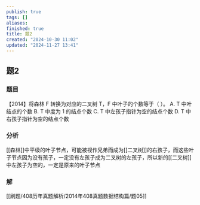 ```yaml
---
publish: true
tags: []
aliases: 
finished: true
title: 题2
created: "2024-10-30 11:02"
updated: "2024-11-27 13:41"
---
```

## 题2
### 题目
【2014】将森林 F 转换为对应的二叉树 T，F 中叶子的个数等于（ ）。
A. T 中叶结点的个数
B. T 中度为 1 的结点个数
C. T 中左孩子指针为空的结点个数
D. T 中右孩子指针为空的结点个数
### 分析
[[森林]]中平级的叶子节点，可能被视作兄弟而成为[[二叉树]]的右孩子，而这些叶子节点因为没有孩子，一定没有左孩子成为二叉树的左孩子，所以新的[[二叉树]]中左孩子为空的，一定是原来的叶子节点
### 解
[[刷题/408历年真题解析/2014年408真题数据结构篇/题05]]